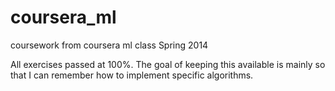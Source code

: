 coursera_ml
===========

coursework from coursera ml class Spring 2014

All exercises passed at 100%.
The goal of keeping this available is mainly so that I can remember how to implement specific algorithms. 
